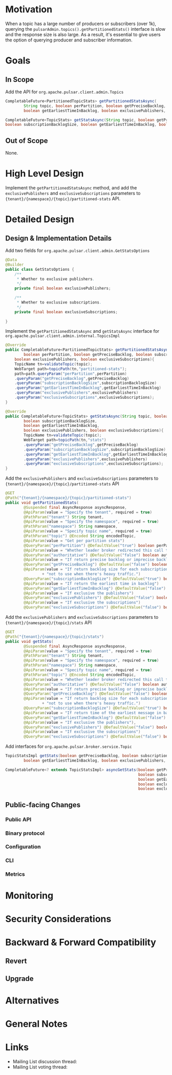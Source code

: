 
# Motivation

When a topic has a large number of producers or subscribers (over 1k), querying the `pulsarAdmin.topics().getPartitionedStats()` interface is slow and the response size is also large.
As a result, it's essential to give users the option of querying producer and subscriber information.



# Goals

## In Scope

Add the API for `org.apache.pulsar.client.admin.Topics`
```java
CompletableFuture<PartitionedTopicStats> getPartitionedStatsAsync(
        String topic, boolean perPartition, boolean getPreciseBacklog, boolean subscriptionBacklogSize,
        boolean getEarliestTimeInBacklog, boolean exclusivePublishers, boolean exclusiveSubscriptions);

CompletableFuture<TopicStats> getStatsAsync(String topic, boolean getPreciseBacklog,
boolean subscriptionBacklogSize, boolean getEarliestTimeInBacklog, boolean exclusivePublishers, boolean exclusiveSubscriptions);
```



## Out of Scope

None.


# High Level Design

Implement the `getPartitionedStatsAsync` method, and add the `exclusivePublishers` and `exclusiveSubscriptions` parameters to `{tenant}/{namespace}/{topic}/partitioned-stats` API.

# Detailed Design

## Design & Implementation Details


Add two fields for `org.apache.pulsar.client.admin.GetStatsOptions`
```java
@Data
@Builder
public class GetStatsOptions {
    /**
     * Whether to exclusive publishers.
     */
    private final boolean exclusivePublishers;

    /**
     * Whether to exclusive subscriptions.
     */
    private final boolean exclusiveSubscriptions;
    
}
```

Implement the `getPartitionedStatsAsync` and `getStatsAsync` interface for `org.apache.pulsar.client.admin.internal.TopicsImpl`
```java
@Override
public CompletableFuture<PartitionedTopicStats> getPartitionedStatsAsync(String topic,
        boolean perPartition, boolean getPreciseBacklog, boolean subscriptionBacklogSize,boolean getEarliestTimeInBacklog,
    boolean exclusivePublishers, boolean exclusiveSubscriptions){
    TopicName tn=validateTopic(topic);
    WebTarget path=topicPath(tn,"partitioned-stats");
    path=path.queryParam("perPartition",perPartition)
    .queryParam("getPreciseBacklog",getPreciseBacklog)
    .queryParam("subscriptionBacklogSize",subscriptionBacklogSize)
    .queryParam("getEarliestTimeInBacklog",getEarliestTimeInBacklog)
    .queryParam("exclusivePublishers",exclusivePublishers)
    .queryParam("exclusiveSubscriptions",exclusiveSubscriptions);
}

@Override
public CompletableFuture<TopicStats> getStatsAsync(String topic, boolean getPreciseBacklog,
        boolean subscriptionBacklogSize,
        boolean getEarliestTimeInBacklog,
        boolean exclusivePublishers, boolean exclusiveSubscriptions){
        TopicName tn=validateTopic(topic);
        WebTarget path=topicPath(tn,"stats")
        .queryParam("getPreciseBacklog",getPreciseBacklog)
        .queryParam("subscriptionBacklogSize",subscriptionBacklogSize)
        .queryParam("getEarliestTimeInBacklog",getEarliestTimeInBacklog).
        .queryParam("exclusivePublishers",exclusivePublishers)
        .queryParam("exclusiveSubscriptions",exclusiveSubscriptions);
}        
```

Add the `exclusivePublishers` and `exclusiveSubscriptions` parameters to `{tenant}/{namespace}/{topic}/partitioned-stats` API
```java
@GET
@Path("{tenant}/{namespace}/{topic}/partitioned-stats")
public void getPartitionedStats(
        @Suspended final AsyncResponse asyncResponse,
        @ApiParam(value = "Specify the tenant", required = true)
        @PathParam("tenant") String tenant,
        @ApiParam(value = "Specify the namespace", required = true)
        @PathParam("namespace") String namespace,
        @ApiParam(value = "Specify topic name", required = true)
        @PathParam("topic") @Encoded String encodedTopic,
        @ApiParam(value = "Get per partition stats")
        @QueryParam("perPartition") @DefaultValue("true") boolean perPartition,
        @ApiParam(value = "Whether leader broker redirected this call to this broker. For internal use.")
        @QueryParam("authoritative") @DefaultValue("false") boolean authoritative,
        @ApiParam(value = "If return precise backlog or imprecise backlog")
        @QueryParam("getPreciseBacklog") @DefaultValue("false") boolean getPreciseBacklog,
        @ApiParam(value = "If return backlog size for each subscription, require locking on ledger so be careful "
                + "not to use when there's heavy traffic.")
        @QueryParam("subscriptionBacklogSize") @DefaultValue("true") boolean subscriptionBacklogSize,
        @ApiParam(value = "If return the earliest time in backlog")
        @QueryParam("getEarliestTimeInBacklog") @DefaultValue("false") boolean getEarliestTimeInBacklog,
        @ApiParam(value = "If exclusive the publishers")
        @QueryParam("exclusivePublishers") @DefaultValue("false") boolean exclusivePublishers,
        @ApiParam(value = "If exclusive the subscriptions")
        @QueryParam("exclusiveSubscriptions") @DefaultValue("false") boolean exclusiveSubscriptions)

```

Add the `exclusivePublishers` and `exclusiveSubscriptions` parameters to `{tenant}/{namespace}/{topic}/stats` API
```java
@GET
@Path("{tenant}/{namespace}/{topic}/stats")
public void getStats(
        @Suspended final AsyncResponse asyncResponse,
        @ApiParam(value = "Specify the tenant", required = true)
        @PathParam("tenant") String tenant,
        @ApiParam(value = "Specify the namespace", required = true)
        @PathParam("namespace") String namespace,
        @ApiParam(value = "Specify topic name", required = true)
        @PathParam("topic") @Encoded String encodedTopic,
        @ApiParam(value = "Whether leader broker redirected this call to this broker. For internal use.")
        @QueryParam("authoritative") @DefaultValue("false") boolean authoritative,
        @ApiParam(value = "If return precise backlog or imprecise backlog")
        @QueryParam("getPreciseBacklog") @DefaultValue("false") boolean getPreciseBacklog,
        @ApiParam(value = "If return backlog size for each subscription, require locking on ledger so be careful "
                + "not to use when there's heavy traffic.")
        @QueryParam("subscriptionBacklogSize") @DefaultValue("true") boolean subscriptionBacklogSize,
        @ApiParam(value = "If return time of the earliest message in backlog")
        @QueryParam("getEarliestTimeInBacklog") @DefaultValue("false") boolean getEarliestTimeInBacklog,
        @ApiParam(value = "If exclusive the publishers"),
        @QueryParam("exclusivePublishers") @DefaultValue("false") boolean exclusivePublishers,
        @ApiParam(value = "If exclusive the subscriptions")
        @QueryParam("exclusiveSubscriptions") @DefaultValue("false") boolean exclusiveSubscriptions)
```


Add interfaces for `org.apache.pulsar.broker.service.Topic`
```java
TopicStatsImpl getStats(boolean getPreciseBacklog, boolean subscriptionBacklogSize,
        boolean getEarliestTimeInBacklog, boolean exclusivePublishers, boolean exclusiveSubscriptions);

CompletableFuture<? extends TopicStatsImpl> asyncGetStats(boolean getPreciseBacklog,
                                                          boolean subscriptionBacklogSize,
                                                          boolean getEarliestTimeInBacklog,
                                                          boolean exclusivePublishers,
                                                          boolean exclusiveSubscriptions);
```


## Public-facing Changes


### Public API

### Binary protocol

### Configuration

### CLI

### Metrics



# Monitoring



# Security Considerations


# Backward & Forward Compatibility

## Revert


## Upgrade

# Alternatives

# General Notes

# Links

<!--
Updated afterwards
-->
* Mailing List discussion thread:
* Mailing List voting thread:
